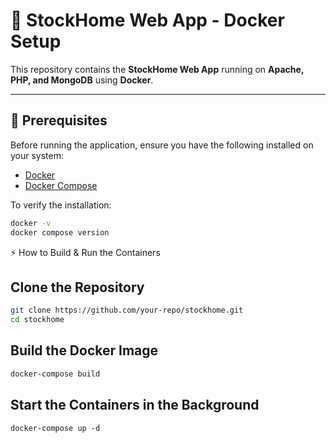 # 🚀 StockHome Web App - Docker Setup

This repository contains the **StockHome Web App** running on **Apache, PHP, and MongoDB** using **Docker**.

---

## 📌 Prerequisites
Before running the application, ensure you have the following installed on your system:

- [Docker](https://www.docker.com/get-started)
- [Docker Compose](https://docs.docker.com/compose/install/)

To verify the installation:
```sh
docker -v
docker compose version
```

⚡️ How to Build & Run the Containers
## Clone the Repository
```sh
git clone https://github.com/your-repo/stockhome.git
cd stockhome
```
## Build the Docker Image
```sh
docker-compose build
```
## Start the Containers in the Background
```
docker-compose up -d
```